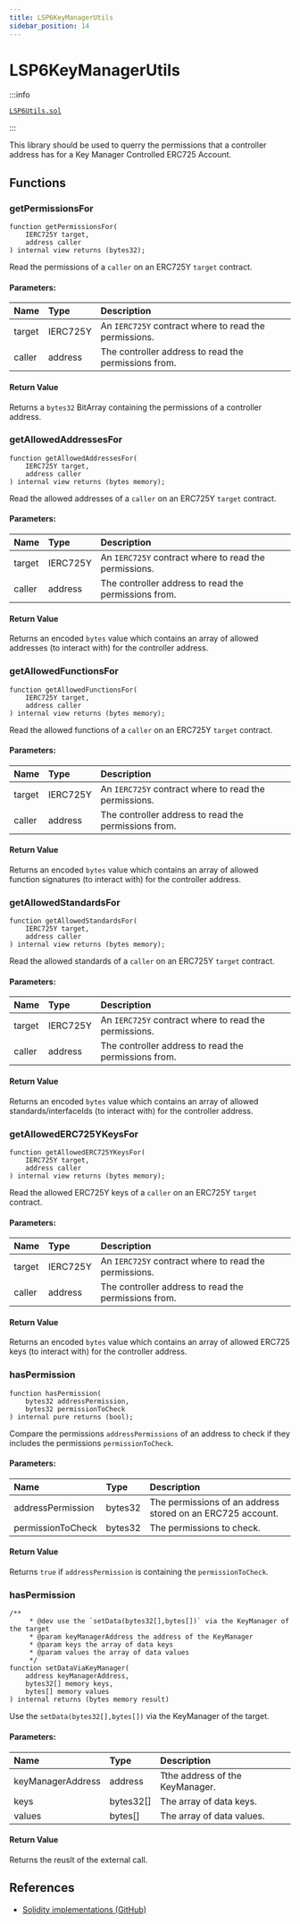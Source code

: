 ```yaml
---
title: LSP6KeyManagerUtils
sidebar_position: 14
---
```


# LSP6KeyManagerUtils

:::info

[`LSP6Utils.sol`](https://github.com/lukso-network/lsp-smart-contracts/blob/develop/contracts/LSP6KeyManager/LSP6Utils.sol)

:::

This library should be used to querry the permissions that a controller address has for a Key Manager Controlled ERC725 Account.

## Functions

### getPermissionsFor

```solidity
function getPermissionsFor(
    IERC725Y target,
    address caller
) internal view returns (bytes32);
```

Read the permissions of a `caller` on an ERC725Y `target` contract.

#### Parameters:

| Name   | Type     | Description                                           |
| :----- | :------- | :---------------------------------------------------- |
| target | IERC725Y | An `IERC725Y` contract where to read the permissions. |
| caller | address  | The controller address to read the permissions from.  |

#### Return Value

Returns a `bytes32` BitArray containing the permissions of a controller address.

### getAllowedAddressesFor

```solidity
function getAllowedAddressesFor(
    IERC725Y target,
    address caller
) internal view returns (bytes memory);
```

Read the allowed addresses of a `caller` on an ERC725Y `target` contract.

#### Parameters:

| Name   | Type     | Description                                           |
| :----- | :------- | :---------------------------------------------------- |
| target | IERC725Y | An `IERC725Y` contract where to read the permissions. |
| caller | address  | The controller address to read the permissions from.  |

#### Return Value

Returns an encoded `bytes` value which contains an array of allowed addresses (to interact with) for the controller address.

### getAllowedFunctionsFor

```solidity
function getAllowedFunctionsFor(
    IERC725Y target,
    address caller
) internal view returns (bytes memory);
```

Read the allowed functions of a `caller` on an ERC725Y `target` contract.

#### Parameters:

| Name   | Type     | Description                                           |
| :----- | :------- | :---------------------------------------------------- |
| target | IERC725Y | An `IERC725Y` contract where to read the permissions. |
| caller | address  | The controller address to read the permissions from.  |

#### Return Value

Returns an encoded `bytes` value which contains an array of allowed function signatures (to interact with) for the controller address.

### getAllowedStandardsFor

```solidity
function getAllowedStandardsFor(
    IERC725Y target,
    address caller
) internal view returns (bytes memory);
```

Read the allowed standards of a `caller` on an ERC725Y `target` contract.

#### Parameters:

| Name   | Type     | Description                                           |
| :----- | :------- | :---------------------------------------------------- |
| target | IERC725Y | An `IERC725Y` contract where to read the permissions. |
| caller | address  | The controller address to read the permissions from.  |

#### Return Value

Returns an encoded `bytes` value which contains an array of allowed standards/interfaceIds (to interact with) for the controller address.

### getAllowedERC725YKeysFor

```solidity
function getAllowedERC725YKeysFor(
    IERC725Y target,
    address caller
) internal view returns (bytes memory);
```

Read the allowed ERC725Y keys of a `caller` on an ERC725Y `target` contract.

#### Parameters:

| Name   | Type     | Description                                           |
| :----- | :------- | :---------------------------------------------------- |
| target | IERC725Y | An `IERC725Y` contract where to read the permissions. |
| caller | address  | The controller address to read the permissions from.  |

#### Return Value

Returns an encoded `bytes` value which contains an array of allowed ERC725 keys (to interact with) for the controller address.

### hasPermission

```solidity
function hasPermission(
    bytes32 addressPermission,
    bytes32 permissionToCheck
) internal pure returns (bool);
```

Compare the permissions `addressPermissions` of an address to check if they includes the permissions `permissionToCheck`.

#### Parameters:

| Name              | Type    | Description                                                |
| :---------------- | :------ | :--------------------------------------------------------- |
| addressPermission | bytes32 | The permissions of an address stored on an ERC725 account. |
| permissionToCheck | bytes32 | The permissions to check.                                  |

#### Return Value

Returns `true` if `addressPermission` is containing the `permissionToCheck`.

### hasPermission

```solidity
/**
     * @dev use the `setData(bytes32[],bytes[])` via the KeyManager of the target
     * @param keyManagerAddress the address of the KeyManager
     * @param keys the array of data keys
     * @param values the array of data values
     */
function setDataViaKeyManager(
    address keyManagerAddress,
    bytes32[] memory keys,
    bytes[] memory values
) internal returns (bytes memory result)
```

Use the `setData(bytes32[],bytes[])` via the KeyManager of the target.

#### Parameters:

| Name              | Type      | Description                     |
| :---------------- | :-------- | :------------------------------ |
| keyManagerAddress | address   | Tthe address of the KeyManager. |
| keys              | bytes32[] | The array of data keys.         |
| values            | bytes[]   | The array of data values.       |

#### Return Value

Returns the reuslt of the external call.

## References

- [Solidity implementations (GitHub)](https://github.com/lukso-network/lsp-universalprofile-smart-contracts/tree/develop/contracts)
